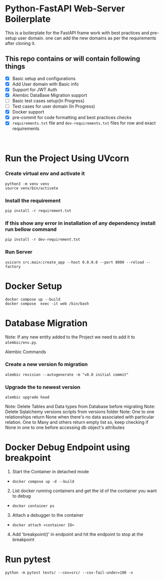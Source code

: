 # Python-FastAPI Web-Server Boilerplate
This is a boilerplate for the FastAPI frame work with best practices and pre-setup user domain. one can add the new domains as per the requirements after cloning it.

## This repo contains or will contain following things

- [x] Basic setup and configurations
- [x] Add User domain with Basic info
- [x] Support for JWT Auth
- [x] Alembic DataBase Migration support
- [ ] Basic test cases setup(In Progress)
- [ ] Test cases for user domain (In Progress)
- [X] Docker support
- [X] pre-commit for code formatting and best practices checks
- [X] `requirements.txt` file and `dev-requirements.txt` files for row and exact requirements

<br>

# Run the Project Using UVcorn

### Create virtual env and activate it

    python3 -m venv venv
    source venv/bin/activate

### Install the requirement

    pip install -r requirement.txt

### If this show any error in installation of any dependency install run bellow command
    pip install -r dev-requirement.txt

### Run Server
    uvicorn src.main:create_app --host 0.0.0.0 --port 8000 --reload --factory


# Docker Setup
    docker compose up --build
    docker compose  exec -it web /bin/bash

# Database Migration
Note: If any new entity added to the Project we need to add it to `alembic/env.py`.

Alembic Commands
### Create a new version fo migration
`alembic revision --autogenerate -m "v0.0 initial commit"`
### Upgrade the to newest version
`alembic upgrade head`

Note: Delete Tables and Data types from Database before migrating
Note: Delete Sqlalchemy versions scripts from versions folder
Note: One to one relationships return None when there's no data associated with particular relation. One to Many and others return empty list so, keep checking if None in one to one before accessing db object's attributes

# Docker Debug Endpoint using breakpoint

1. Start the Container in detached mode

- `docker compose up -d --build`

2. List docker running containers and get the id of the container you want to debug

- `docker container ps`

3. Attach a debugger to the container

- `docker attach <container ID>`

4. Add 'breakpoint()' in endpoint and hit the endpoint to stop at the breakpoint

# Run pytest

```
python -m pytest tests/ --cov=src/ --cov-fail-under=100 -v
```
